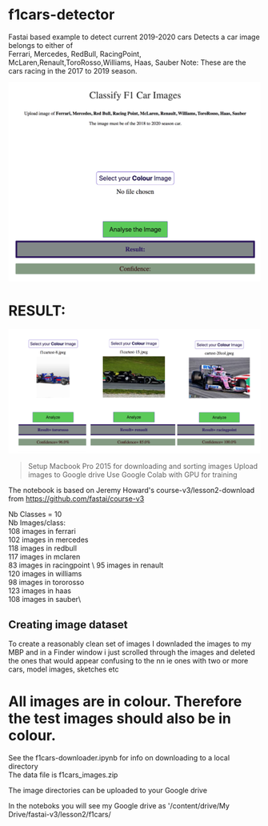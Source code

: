 # f1cars-detector
Fastai based example to detect current 2019-2020 cars
Detects a car image belongs to either of\
Ferrari, Mercedes, RedBull, RacingPoint, McLaren,Renault,ToroRosso,Williams, Haas, Sauber
Note: These are the cars racing in the 2017 to 2019 season. 

![alt text](https://github.com/DexterDSilva/f1cars-detector/blob/master/fp-1.png "Selection")

# RESULT:

![alt text](https://github.com/DexterDSilva/f1cars-detector/blob/master/fp-3.png "Results")





> Setup
> Macbook Pro 2015 for downloading and sorting images 
> Upload images to Google drive 
> Use Google Colab with GPU for training

The notebook is based on Jeremy Howard's course-v3/lesson2-download
from https://github.com/fastai/course-v3

Nb Classes = 10\
Nb Images/class: \
  108  images in ferrari \
  102  images in  mercedes \
  118  images in  redbull \
  117  images in  mclaren \
  83  images in  racingpoint \ 
  95  images in  renault \
  120  images in  williams \
  98  images in  tororosso \
  123  images in  haas \
  108  images in  sauber\


## Creating image dataset
To create a reasonably clean set of images I downladed the images to my MBP and in a Finder window i just scrolled through the images
and deleted the ones that would appear confusing to the nn ie ones with two or more cars, model images, sketches etc

# All images are in colour. Therefore the test images should also be in colour.

See the f1cars-downloader.ipynb for info on downloading to a local directory\
The data file is f1cars_images.zip

The image directories can be uploaded to your Google drive

In the noteboks you will see my Google drive as 
'/content/drive/My Drive/fastai-v3/lesson2/f1cars/





